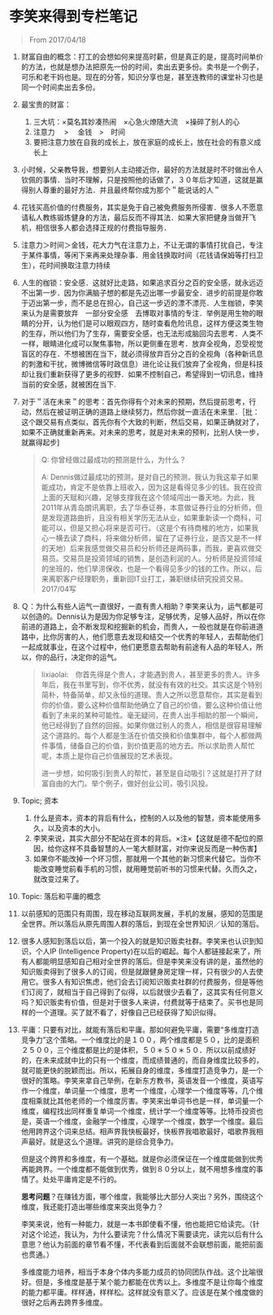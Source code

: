 # 李笑来得到专栏笔记　

> From 2017/04/18

1. 财富自由的概念：打工的会想如何来提高时薪，但是真正的是，提高时间单价的方法，也就是想办法把原先一份的时间，卖出去更多份。卖书是一个例子，可乐和老干妈也是。现在的分答，知识分享也是，甚至连教师的课堂补习也是同一个时间卖出去多份。

2. 最宝贵的财富：

   1. 三大坑：×莫名其妙凑热闹　×心急火燎随大流　×操碎了别人的心
   2. 注意力 　> 　金钱　>　时间
   3. 要把注意力放在自我的成长上，放在家庭的成长上，放在社会的有意义成长上

3. 小时候，父亲教导我，想要别人主动接近你，最好的方法就是时不时做出令人钦佩的事情．当时不理解，只是按照他的话做了，３０年后才知道，这就是赢得别人尊重的最好方法．并且最终帮你成为那个＂能说话的人＂

4. 花钱买高价值的付费服务，其实是免于自己被免费服务所侵害．很多人不愿意请私人教练锻炼健身的方法，最后反而不得其法．如果大家把健身当做开飞机，相信很多人都会选择正规的付费指导服务．

5. 注意力＞时间＞金钱，花大力气在注意力上，不让无谓的事情打扰自己，专注于某件事情，等闲下来再来处理杂事．用金钱换取时间（花钱请保姆等打扫卫生），花时间换取注意力持续

6. 人生的枷锁：安全感．这就好比走路，如果追求百分之百的安全感，就永远迈不出第一步．因为你满脑子想的都是先迈出哪一步最安全．进步的前提是你敢于迈出第一步，而不是总在担心，自己这一步迈的漂不漂亮．人生枷锁，李笑来认为是需要放弃　一部分安全感　去博取对事情的专注．举例是用生物的眼睛的分开，认为他们是可以眼观四方，随时查看危险讯息，这样方便这类生物的生存，所以他们为了生存，需要安全感，也无法形成脑回沟去思考．人类不一样，眼睛进化成可以聚焦事物，所以更侧重在思考．放弃全视角，忍受视觉盲区的存在．不想被困在当下，就必须得放弃百分之百的全视角（各种新讯息的刺激和干扰，微博微信等时政信息）进化论让我们放弃了全视角，但是科技却让我们重新获得了更多的视野．如果不控制自己，希望得到一切讯息，维持当前的安全感，就被困在当下.

7. 对于＂活在未来＂的思考：首先你得有个对未来的预期，然后提前思考，行动，然后在被证明正确的道路上继续努力，然后你就一直活在未来里．［批：这个跟交易有点类似，首先你有个大致的判断，然后交易，如果正确就对了，如果不正确就重新再来。对未来的思考，就是对未来的预判，比别人快一步，就赢得起步]

   > Q: 你曾经做过最成功的预测是什么，为什么？
   >
   > A: Dennis做过最成功的预测，是对自己的预测，我认为我这辈子如果能成功，肯定不是依靠上班收入，因为这是看得见多少的钱。我在投资上面的天赋和兴趣，足够支撑我在这个领域闯出一番天地。为此，我2011年从青岛朗讯离职，去了华泰证券，本意做证券行业的分析师，但是发现道路曲折，且没有相关学历无法从业，如果重新读一个商科，可能可以，但是又担心将来是否可行。（这是个有待商榷的地方，如果我心一横去读了商科，将来做分析师，留在了证券行业，是否又是不一样的天地）后来我感觉做交易员和分析师还是两码事，而我，更喜欢做交易员。交易员是投资领域的销售，是创造利润的人。分析师是投资领域的坐班的，他们旱涝保收，也是一个看得见多少的钱的工作。所以，后来离职客户经理职务，重新回IT业打工，兼职继续研究投资交易。2017/04写

8. Ｑ：为什么有些人运气一直很好，一直有贵人相助？李笑来认为，运气都是可以创造的。Dennis认为是因为你足够专注，足够优秀，足够人品好，所以在你前进的道路上，会不断发现和挖掘新的机会，而贵人，一般也就是在你前进道路中，比你厉害的人，他们愿意去发现和结交一个优秀的年轻人，去帮助他们一起成就事业，在这个过程中，他们更愿意去帮助有前途有人品的年轻人，所以，你的品行，决定你的运气。

   > lixiaolai:　你首先得是个贵人，才能遇到贵人，甚至更多的贵人。许多年后，我在书里写到，你不优秀，就没有有效的社交。其实这是个特别简朴，特备简单，却又永恒的道理。贵人之所以愿意帮你，其实是看到你的价值，要么这种价值帮助他确立了自己的价值，要么这种价值让他看到了未来的某种可能性。毫无疑问，在贵人出手相助的那一个瞬间，他已经得到了自然的回报。如果你做过别人的贵人，相信是很容易理解这个道路的。每个人都是生活在价值交换和价值集群中，每个人都做两件事情，储备自己的价值，到价值更高的地方去。所以求助贵人帮忙呢，本质上是你自己价值展现的艺术表现。
   >
   > 进一步想，如何吸引到贵人的帮忙，甚至是自动吸引？这就是打开了财富自由的大门。举个例子，做好创业公司，吸引风投。

9. Topic; 资本

   1. 什么是资本，资本的背后有什么，控制的人以及他的智慧，资本能使用多久，以及资本的大小。
   2. 李笑来说，其实大部分不配站在资本的背后。×注×【这就是德不配位的原因，给你这样不具备智慧的人一笔大额财富，对你来说反而是一种伤害】
   3. 如果你不能改掉一个坏习惯，那就用一个其他的新习惯来代替它。当你不能改变睡觉前看手机的习惯，就用睡觉前听书的习惯来代替。久而久之，就改变过来了。

10. Topic: 落后和平庸的概念

   1. 以前感知的范围只有周围，现在移动互联网发展，手机的发展，感知的范围是全世界。所以落后从原先周围人群的落后，到现在全世界知识／认知的落后。

   2. 很多人感知到落后以后，第一个投入的就是知识贩卖社群。李笑来也认识到知识，个人IP (Intelligence Property)在以后的崛起。每个人都链接起来了，所有人都能明显感知自己相对全世界的落后。但是李笑来没有讲的是，虽然他的知识贩卖得到了很多人的订阅，但是就跟健身房定理一样，只有很少的人去使用它。很多人有知识焦虑，他们会去订阅知识贩卖社群的付费服务，但是等他们订阅了，就相当于自己得到了似得，以后就很少去看了，这其实有任何意义吗？知识贩卖有价值，但是对于很多人来讲，付费就等于结束了。买书也是同样的一个道理。买了就不看了，好像自己已经获得了知识似得。

   3. 平庸：只要有对比，就能有落后和平庸。那如何避免平庸，需要“多维度打造竞争力”这个策略。一个维度比的是１００，两个维度都是５０，比的是面积２５００，三个维度都是比的是体积，５０＊５０＊５０．所以以前成绩好的，在未来成就中比的只有一个维度，而成绩普通的，而自身维度比较多的，就可能更快的脱颖而出。所以，拓展自身的维度，多维度打造竞争力，是一个很好的策略。李笑来拿自己举例，在新东方教书，英语发音一个维度，英语写作一个维度，单词量一个维度，思考一个维度，心理学一个维度等等，几个维度相乘就比其他老师的一个维度厉害。李笑来出单词书也是一样，单词量一个维度，编程找出同样重复单词一个维度，统计学一个维度等等。比特币投资也是，英语一个维度，金融学一个维度，心理学一个维度，数学一个维度。最后他用跨界这个词来总结。相声界我快板最好，快板界我唱歌最好，唱歌界我相声最好。就是这么个道理。讲究的是综合竞争力。

      但是这个跨界和多维度，有一个基础。就是你必须保证在一个维度能做到优秀再能跨界。一个维度都不能做到优秀，做到８０分以上，就不用想多维度的事情了。处处平庸肯定是不行的。

      **思考问题**？在赚钱方面，哪个维度，我能够比大部分人突出？另外，围绕这个维度，我还能打造出哪些维度来突出竞争力？

      李笑来说，他有一种能力，就是一本书即使看不懂，他也能把它给读完。（针对这个论述，我认为，为什么要读完？什么情况下需要读完，读完以后有什么意思？他认为前面的章节看不懂，不代表看到后面就不会联想前面，能把前面也贯通。）

      多维度能力培养，相当于本身个体内多能力成员的协同团队作战。这个比喻很好。但是，多维度是基于某个能力都能在优秀以上。多维度不是让你每个维度的能力都平庸。样样通，样样松。这样就没有意义了。应该是在某个维度做的很好之后再去跨界多维度。





















